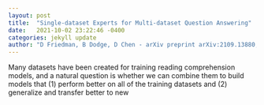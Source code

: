 ```yaml
---
layout: post
title:  "Single-dataset Experts for Multi-dataset Question Answering"
date:   2021-10-02 23:22:46 -0400
categories: jekyll update
author: "D Friedman, B Dodge, D Chen - arXiv preprint arXiv:2109.13880, 2021"
---
```

Many datasets have been created for training reading comprehension models, and a natural question is whether we can combine them to build models that (1) perform better on all of the training datasets and (2) generalize and transfer better to new